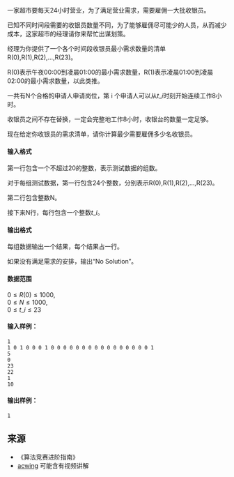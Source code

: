 一家超市要每天24小时营业，为了满足营业需求，需要雇佣一大批收银员。

已知不同时间段需要的收银员数量不同，为了能够雇佣尽可能少的人员，从而减少成本，这家超市的经理请你来帮忙出谋划策。

经理为你提供了一个各个时间段收银员最小需求数量的清单R(0),R(1),R(2),…,R(23)。

R(0)表示午夜00:00到凌晨01:00的最小需求数量，R(1)表示凌晨01:00到凌晨02:00的最小需求数量，以此类推。

一共有N个合格的申请人申请岗位，第 i 个申请人可以从$t\_i$时刻开始连续工作8小时。

收银员之间不存在替换，一定会完整地工作8小时，收银台的数量一定足够。

现在给定你收银员的需求清单，请你计算最少需要雇佣多少名收银员。

#### 输入格式

第一行包含一个不超过20的整数，表示测试数据的组数。

对于每组测试数据，第一行包含24个整数，分别表示R(0),R(1),R(2),…,R(23)。

第二行包含整数N。

接下来N行，每行包含一个整数$t\_i$。

#### 输出格式

每组数据输出一个结果，每个结果占一行。

如果没有满足需求的安排，输出“No Solution”。

#### 数据范围

$0 \le R(0) \le 1000$,  
$0 \le N \le 1000$,  
$0 \le t\_i \le 23$

#### 输入样例：

```
1
1 0 1 0 0 0 1 0 0 0 0 0 0 0 0 0 0 0 0 0 0 0 0 1
5
0
23
22
1
10
```

#### 输出样例：

```
1
```

## 来源 
- 《算法竞赛进阶指南》
- [acwing](https://www.acwing.com/problem/content/395/) 可能含有视频讲解